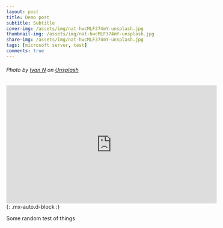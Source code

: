 ```yaml
---
layout: post
title: Demo post
subtitle: Subtitle
cover-img: /assets/img/nat-hwcMLF374mY-unsplash.jpg
thumbnail-img: /assets/img/nat-hwcMLF374mY-unsplash.jpg
share-img: /assets/img/nat-hwcMLF374mY-unsplash.jpg
tags: [microsoft server, test]
comments: true
---
```

###### Photo by <a href="https://unsplash.com/@_ivann?utm_content=creditCopyText&utm_medium=referral&utm_source=unsplash">Ivan N</a> on <a href="https://unsplash.com/photos/a-bunch-of-wires-and-wires-in-a-room-AfStyhXC5kM?utm_content=creditCopyText&utm_medium=referral&utm_source=unsplash">Unsplash</a>

<iframe width="560" height="315" src="https://www.youtube.com/embed/Du3SfPcgleg?si=4SpuN8fACzoYBh8h" title="YouTube video player" frameborder="0" allow="accelerometer; autoplay; clipboard-write; encrypted-media; gyroscope; picture-in-picture; web-share" referrerpolicy="strict-origin-when-cross-origin" allowfullscreen></iframe>{: .mx-auto.d-block :}

Some random test of things
     
